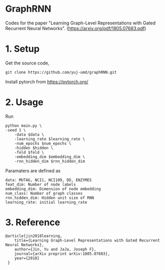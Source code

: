 # GraphRNN
Codes for the paper "Learning Graph-Level Representations with Gated Recurrent Neural Networks". (https://arxiv.org/pdf/1805.07683.pdf)

# 1. Setup

Get the source code,

    git clone https://github.com/yuj-umd/graphRNN.git

Install pytorch from https://pytorch.org/

# 2. Usage

Run

    python main.py \
    -seed 1 \
		-data $data \
		-learning_rate $learning_rate \
		-num_epochs $num_epochs \
		-hidden $hidden \
		-fold $fold \
		-embedding_dim $embedding_dim \
		-rnn_hidden_dim $rnn_hidden_dim 

Paramaters are defined as

    data: MUTAG, NCI1, NCI109, DD, ENZYMES
    feat_dim: Number of node labels
    embedding_dim: Dimension of node embedding
    num_class: Number of graph classes
    rnn_hidden_dim: Hidden unit size of RNN
    learning_rate: initial learning_rate



# 3. Reference
    @article{jin2018learning,
        title={Learning Graph-Level Representations with Gated Recurrent Neural Networks},
        author={Jin, Yu and JaJa, Joseph F},
        journal={arXiv preprint arXiv:1805.07683},
        year={2018}
     }
